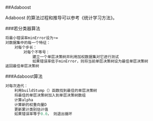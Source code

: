 ##Adaboost

Adaboost 的算法过程和推导可以参考《统计学习方法》。


###若分类器算法
```C++
将最小错误率minError设为+∞
对数据集中的每一个特征：
    对每个步长：
        对每个不等号：
            建立一个单层决策树并利用加权数据集对它进行测试
            如果错误率低于minError，则将当前单层决策树设为最佳单层决策树
返回最佳单层决策树
```         


###Adaboost算法
```C++
对每次迭代：
    利用buildStump（）函数找到最佳的单层决策树
    将最佳的单层决策树加入到单层决策树数组
    计算alpha
    计算新的权重向量D
    更新累计类别估计值
    如果错误率等于0.0， 则退出循环
    
```